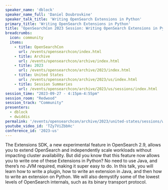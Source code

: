 ```yaml
---
speaker_name: 'dblock'
speaker_name_full: 'Daniel Doubrovkine'
speaker_talk_title: 'Writing OpenSearch Extensions in Python'
primary_title: 'Writing OpenSearch Extensions in Python'
title: 'OpenSearchCon 2023 Session: Writing OpenSearch Extensions in Python'
breadcrumbs:
  icon: community
  items:
    - title: OpenSearchCon
      url: /events/opensearchcon/index.html
    - title: Archive
      url: /events/opensearchcon/archive/index.html
    - title: 2023
      url: /events/opensearchcon/archive/2023/index.html
    - title: United States
      url: /events/opensearchcon/archive/2023/us/index.html
    - title: Session Summaries
      url: /events/opensearchcon/archive/2023/us/sessions/index.html
session_time: "2023-09-27 - 4:15pm-4:55pm"
session_room: "Redwood"
session_track: "Community"
presenters: 
  - dblock
  - dwiddis
permalink: '/events/opensearchcon/archive/2023/united-states/sessions/writing-opensearch-extensions-in-python.html'
youtube_video_id: 'TZy7ViZbbHc'
conference_id: '2023-us'
---
```

The Extensions SDK, a new experimental feature in OpenSearch 2.9, allows you to extend OpenSearch and independently scale workloads without impacting cluster availability. But did you know that this feature now allows you to write one of these Extensions in Python? No need to use Java, and there’s no JVM required, making it super easy to do. In this talk, you will learn how to write a plugin, how to write an extension in Java, and then how to write an extension on Python. We will also demystify some of the lowest levels of OpenSearch internals, such as its binary transport protocol.